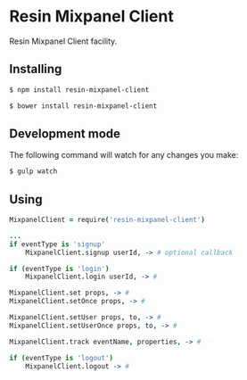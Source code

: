 # Resin Mixpanel Client

Resin Mixpanel Client facility.

## Installing

```sh
$ npm install resin-mixpanel-client
```

```sh
$ bower install resin-mixpanel-client
```

## Development mode

The following command will watch for any changes you make:

```sh
$ gulp watch
```

## Using

```coffeescript
MixpanelClient = require('resin-mixpanel-client')

...
if eventType is 'signup'
    MixpanelClient.signup userId, -> # optional callback

if (eventType is 'login')
    MixpanelClient.login userId, -> #

MixpanelClient.set props, -> #
MixpanelClient.setOnce props, -> #

MixpanelClient.setUser props, to, -> #
MixpanelClient.setUserOnce props, to, -> #

MixpanelClient.track eventName, properties, -> #

if (eventType is 'logout')
    MixpanelClient.logout -> #

```